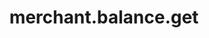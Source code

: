 ---
layout: SpecialLayout
title: merchant.balance.get
description: Endpoint description.
api: merchant
schema: merchant.balance
operationId: merchant.balance.get
operation: get
method: get
authLevel: SECRET
authRoles: Any
---